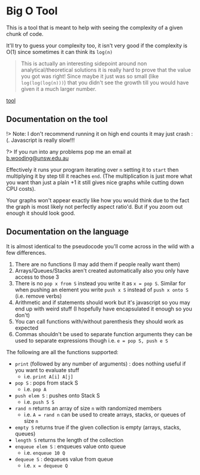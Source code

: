 # Big O Tool

This is a tool that is meant to help with seeing the complexity of a given chunk of code.

It'll try to guess your complexity too, it isn't very good if the complexity is O(1) since sometimes it can think its `log(n)`

> This is actually an interesting sidepoint around non analytical/theoretical solutions it is really hard to prove that the value you got was right!  Since maybe it just was so small (like `log(log(log(n)))`) that you didn't see the growth till you would have given it a much larger number.

[tool](assets/js/bigoh.html ':include :type=iframe width=100% height=500px')

## Documentation on the tool

!> Note: I don't recommend running it on high end counts it may just crash :(.  Javascript is really slow!!!

?> If you run into any problems pop me an email at b.wooding@unsw.edu.au

Effectively it runs your program iterating over `n` setting it to `start` then multiplying it by step till it reaches `end`.  (The multiplication is just more what you want than just a plain +1 it still gives nice graphs while cutting down CPU costs).

Your graphs won't appear exactly like how you would think due to the fact the graph is most likely not perfectly aspect ratio'd.  But if you zoom out enough it should look good.

## Documentation on the language

It is almost identical to the pseudocode you'll come across in the wild with a few differences.

1. There are no functions (I may add them if people really want them)
2. Arrays/Queues/Stacks aren't created automatically also you only have access to those 3
3. There is no `pop x from S` instead you write it as `x = pop S`.  Similar for when pushing an element you write `push x S` instead of `push x onto S` (i.e. remove verbs)
4. Arithmetic and if statements should work but it's javascript so you may end up with weird stuff (I hopefully have encapsulated it enough so you don't)
5. You can call functions with/without parenthesis they should work as expected
6. Commas shouldn't be used to separate function arguments they can be used to separate expressions though i.e. `e = pop S, push e S`

The following are all the functions supported:

- `print` (followed by any number of arguments) : does nothing useful if you want to evaluate stuff
  - i.e. `print A[i] A[j]`
- `pop S` : pops from stack S
  - i.e. `pop A`
- `push elem S` : pushes onto Stack S
  - i.e. `push 5 S`
- `rand n` returns an array of size `n` with randomized members
  - i.e. `A = rand n` can be used to create arrays, stacks, or queues of size `n`
- `empty S` returns true if the given collection is empty (arrays, stacks, queues)
- `length S` returns the length of the collection
- `enqueue elem S` : enqueues value onto queue
  - i.e. `enqueue 10 Q`
- `dequeue S` : dequeues value from queue
  - i.e. `x = dequeue Q`
